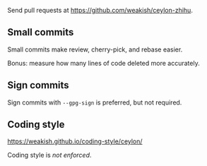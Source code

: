 Send pull requests at <https://github.com/weakish/ceylon-zhihu>.

Small commits
-------------

Small commits make review, cherry-pick, and rebase easier.

Bonus: measure how many lines of code deleted more accurately.

Sign commits
------------

Sign commits with `--gpg-sign` is preferred, but not required.

Coding style
------------

<https://weakish.github.io/coding-style/ceylon/>

Coding style is *not enforced*.
